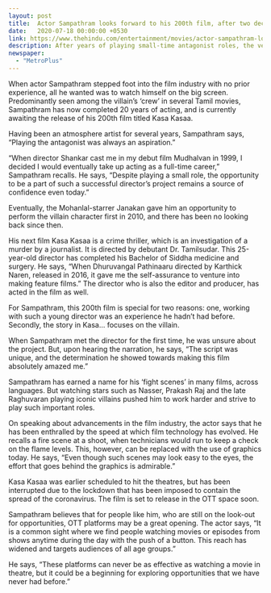 ```yaml
---
layout: post
title:  Actor Sampathram looks forward to his 200th film, after two decades in Kollywood
date:   2020-07-18 00:00:00 +0530
link: https://www.thehindu.com/entertainment/movies/actor-sampathram-looks-forward-to-his-200th-film-after-two-decades-in-kollywood/article32121265.ece
description: After years of playing small-time antagonist roles, the veteran star headlines his next outing ‘Kasa Kasaa’.
newspaper: 
  - "MetroPlus"
---
```


When actor Sampathram stepped foot into the film industry with no prior experience, all he wanted was to watch himself on the big screen. Predominantly seen among the villain’s ‘crew’ in several Tamil movies, Sampathram has now completed 20 years of acting, and is currently awaiting the release of his 200th film titled Kasa Kasaa.


Having been an atmosphere artist for several years, Sampathram says, “Playing the antagonist was always an aspiration.”

“When director Shankar cast me in my debut film Mudhalvan in 1999, I decided I would eventually take up acting as a full-time career,” Sampathram recalls. He says, “Despite playing a small role, the opportunity to be a part of such a successful director’s project remains a source of confidence even today.”

Eventually, the Mohanlal-starrer Janakan gave him an opportunity to perform the villain character first in 2010, and there has been no looking back since then.

His next film Kasa Kasaa is a crime thriller, which is an investigation of a murder by a journalist. It is directed by debutant Dr. Tamilsudar. This 25-year-old director has completed his Bachelor of Siddha medicine and surgery. He says, “When Dhuruvangal Pathinaaru directed by Karthick Naren, released in 2016, it gave me the self-assurance to venture into making feature films.” The director who is also the editor and producer, has acted in the film as well.

For Sampathram, this 200th film is special for two reasons: one, working with such a young director was an experience he hadn’t had before. Secondly, the story in Kasa... focuses on the villain.

When Sampathram met the director for the first time, he was unsure about the project. But, upon hearing the narration, he says, “The script was unique, and the determination he showed towards making this film absolutely amazed me.”

Sampathram has earned a name for his ‘fight scenes’ in many films, across languages. But watching stars such as Nasser, Prakash Raj and the late Raghuvaran playing iconic villains pushed him to work harder and strive to play such important roles.

On speaking about advancements in the film industry, the actor says that he has been enthralled by the speed at which film technology has evolved. He recalls a fire scene at a shoot, when technicians would run to keep a check on the flame levels. This, however, can be replaced with the use of graphics today. He says, “Even though such scenes may look easy to the eyes, the effort that goes behind the graphics is admirable.”

Kasa Kasaa was earlier scheduled to hit the theatres, but has been interrupted due to the lockdown that has been imposed to contain the spread of the coronavirus. The film is set to release in the OTT space soon.

Sampathram believes that for people like him, who are still on the look-out for opportunities, OTT platforms may be a great opening. The actor says, “It is a common sight where we find people watching movies or episodes from shows anytime during the day with the push of a button. This reach has widened and targets audiences of all age groups.”

He says, “These platforms can never be as effective as watching a movie in theatre, but it could be a beginning for exploring opportunities that we have never had before.”
